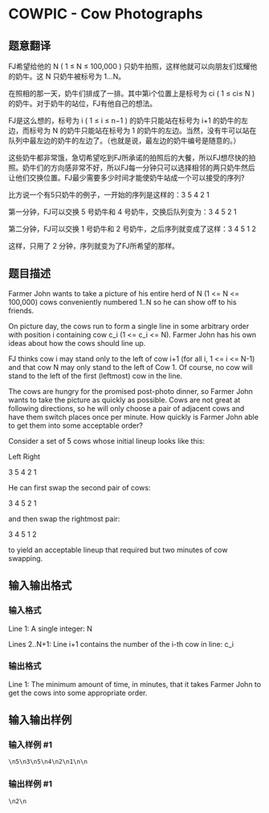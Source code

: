 # COWPIC - Cow Photographs 

## 题意翻译

FJ希望给他的 N ( 1 ≤ N ≤ 100,000 ) 只奶牛拍照，这样他就可以向朋友们炫耀他的奶牛。这 N 只奶牛被标号为 1...N。

在照相的那一天，奶牛们排成了一排。其中第i个位置上是标号为 ci​​ ( 1 ≤ c​i​​ ≤ N ) 的奶牛。对于奶牛的站位，FJ有他自己的想法。

FJ是这么想的，标号为 i ( 1 ≤ i ≤ n−1 ) 的奶牛只能站在标号为 i+1 的奶牛的左边，而标号为 N 的奶牛只能站在标号为 1 的奶牛的左边。当然，没有牛可以站在队列中最左边的奶牛的左边了。（也就是说，最左边的奶牛编号是随意的。）

这些奶牛都非常饿，急切希望吃到FJ所承诺的拍照后的大餐，所以FJ想尽快的拍照。奶牛们的方向感非常不好，所以FJ每一分钟只可以选择相邻的两只奶牛然后让他们交换位置。FJ最少需要多少时间才能使奶牛站成一个可以接受的序列?

比方说一个有5只奶牛的例子，一开始的序列是这样的：3 5 4 2 1

第一分钟，FJ可以交换 5 号奶牛和 4 号奶牛，交换后队列变为：3 4 5 2 1

第二分钟，FJ可以交换 1 号奶牛和 2 号奶牛，之后序列就变成了这样：3 4 5 1 2

这样，只用了 2 分钟，序列就变为了FJ所希望的那样。

## 题目描述

Farmer John wants to take a picture of his entire herd of N (1 <= N <= 100,000) cows conveniently numbered 1..N so he can show off to his friends.

On picture day, the cows run to form a single line in some arbitrary order with position i containing cow c\_i (1 <= c\_i <= N). Farmer John has his own ideas about how the cows should line up.

FJ thinks cow i may stand only to the left of cow i+1 (for all i, 1 <= i <= N-1) and that cow N may only stand to the left of Cow 1. Of course, no cow will stand to the left of the first (leftmost) cow in the line.

The cows are hungry for the promised post-photo dinner, so Farmer John wants to take the picture as quickly as possible. Cows are not great at following directions, so he will only choose a pair of adjacent cows and have them switch places once per minute. How quickly is Farmer John able to get them into some acceptable order?

Consider a set of 5 cows whose initial lineup looks like this:

Left Right

3 5 4 2 1

He can first swap the second pair of cows:

3 4 5 2 1

and then swap the rightmost pair:

3 4 5 1 2

to yield an acceptable lineup that required but two minutes of cow swapping.

## 输入输出格式

### 输入格式

Line 1: A single integer: N

Lines 2..N+1: Line i+1 contains the number of the i-th cow in line: c\_i

### 输出格式

Line 1: The minimum amount of time, in minutes, that it takes Farmer John to get the cows into some appropriate order.

## 输入输出样例

### 输入样例 #1

```cpp
\n5\n3\n5\n4\n2\n1\n\n
```


### 输出样例 #1

```cpp
\n2\n
```


